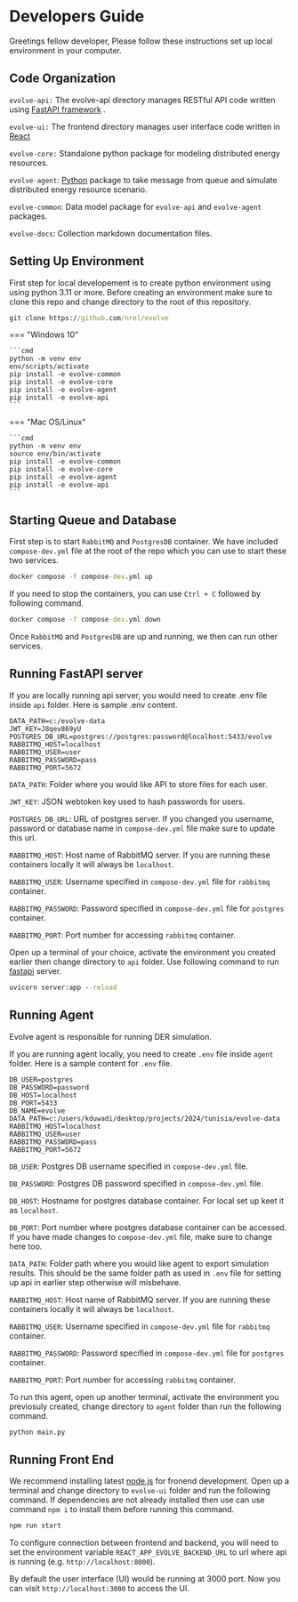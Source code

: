 # Developers Guide

Greetings fellow developer, Please follow these instructions set up local environment in your computer.

## Code Organization

`evolve-api:` The evolve-api directory manages RESTful API code written using [FastAPI framework](https://fastapi.tiangolo.com/) .

`evolve-ui:` The frontend directory manages user interface code written in [React](https://react.dev/)

`evolve-core:` Standalone python package for modeling distributed energy resources.

`evolve-agent`: [Python](https://www.python.org/) package to take message from queue and simulate distributed energy resource scenario.

`evolve-common`: Data model package for `evolve-api` and `evolve-agent` packages.

`evolve-docs`: Collection markdown documentation files.

## Setting Up Environment

First step for local developement is to create python environment using using python 3.11 or more. Before creating an environment make sure to clone this repo and change directory to the root of this repository.

```cmd
git clone https://github.com/nrel/evolve
```

=== "Windows 10"

    ```cmd
    python -m venv env
    env/scripts/activate
    pip install -e evolve-common 
    pip install -e evolve-core
    pip install -e evolve-agent
    pip install -e evolve-api
    ```
=== "Mac OS/Linux"

    ```cmd
    python -m venv env
    source env/bin/activate
    pip install -e evolve-common 
    pip install -e evolve-core
    pip install -e evolve-agent
    pip install -e evolve-api
    ```

## Starting Queue and Database

First step is to start `RabbitMQ` and `PostgresDB` container. We have included `compose-dev.yml` file at the root of the repo which you can use to start these two services.

```cmd
docker compose -f compose-dev.yml up
``` 

If you need to stop the containers, you can use `Ctrl + C` followed by following command.

```cmd
docker compose -f compose-dev.yml down
```

Once `RabbitMQ` and `PostgresDB` are up and running, we then can run other services. 


## Running FastAPI server

If you are locally running api server, you would need to create .env file inside `api` folder. Here is sample .env content. 

```env
DATA_PATH=c:/evolve-data
JWT_KEY=J8qev869yU
POSTGRES_DB_URL=postgres://postgres:password@localhost:5433/evolve
RABBITMQ_HOST=localhost
RABBITMQ_USER=user 
RABBITMQ_PASSWORD=pass
RABBITMQ_PORT=5672
```

`DATA_PATH`: Folder where you would like API to store files for each user. 

`JWT_KEY`: JSON webtoken key used to hash passwords for users.

`POSTGRES_DB_URL`: URL of postgres server. If you changed you username, password or database name in `compose-dev.yml` file make sure to update this url.

`RABBITMQ_HOST`: Host name of RabbitMQ server. If you are running these containers locally it will always be `localhost`.

`RABBITMQ_USER`: Username specified in `compose-dev.yml` file for `rabbitmq` container.

`RABBITMQ_PASSWORD`: Password specified in `compose-dev.yml` file for `postgres` container.

`RABBITMQ_PORT`: Port number for accessing `rabbitmq` container.

Open up a terminal of your choice, activate the environment you created earlier then change directory to `api` folder. Use following command to run [fastapi](https://fastapi.tiangolo.com/) server.

```cmd
uvicorn server:app --reload
```

## Running Agent 

Evolve agent is responsible for running DER simulation.

If you are running agent locally, you need to create `.env` file inside `agent` folder. Here is a sample content for `.env` file.

```env
DB_USER=postgres
DB_PASSWORD=password
DB_HOST=localhost
DB_PORT=5433
DB_NAME=evolve
DATA_PATH=c:/users/kduwadi/desktop/projects/2024/tunisia/evolve-data
RABBITMQ_HOST=localhost
RABBITMQ_USER=user 
RABBITMQ_PASSWORD=pass
RABBITMQ_PORT=5672
```

`DB_USER`: Postgres DB username specified in `compose-dev.yml` file.

`DB_PASSWORD`: Postgres DB password specified in `compose-dev.yml` file.

`DB_HOST`: Hostname for postgres database container. For local set up keet it as `localhost`.

`DB_PORT`: Port number where postgres database container can be accessed. If you have made changes to `compose-dev.yml` file, make sure to change here too.

`DATA_PATH`: Folder path where you would like agent to export simulation results. This should be the same folder path as used in `.env` file for setting up api in earlier step otherwise will misbehave.

`RABBITMQ_HOST`: Host name of RabbitMQ server. If you are running these containers locally it will always be `localhost`.

`RABBITMQ_USER`: Username specified in `compose-dev.yml` file for `rabbitmq` container.

`RABBITMQ_PASSWORD`: Password specified in `compose-dev.yml` file for `postgres` container.

`RABBITMQ_PORT`: Port number for accessing `rabbitmq` container.


To run this agent, open up another terminal, activate the environment you previosuly created, change directory to `agent` folder than run the following command.

```cmd
python main.py
```

## Running Front End

We recommend installing latest [node.js](https://nodejs.org/en) for fronend development. Open up a terminal and change directory to `evolve-ui` folder and run the following command. If dependencies are not already installed then use can use command `npm i` to install them before running this command.

```cmd
npm run start
```

To configure connection between frontend and backend, you will need to set the environment variable `REACT_APP_EVOLVE_BACKEND_URL` to url where api is running (e.g. `http://localhost:8000`).

By default the user interface (UI) would be running at 3000 port. Now you can visit `http://localhost:3000` to access the UI.

